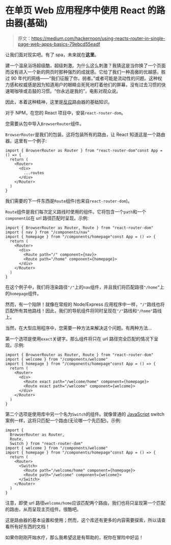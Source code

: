 # 在单页 Web 应用程序中使用 React 的路由器(基础)

> 原文：<https://medium.com/hackernoon/using-reacts-router-in-single-page-web-apps-basics-79ebcd55eadf>

让我们面对现实吧。有了 spa，未来就在**这里**。

建一个温泉浴场超级酷，超级刺激。为什么这么刺激？我猜这是当你换了一个页面而没有进入一个新的网页时那种强烈的成就感。它给了我们一种高傲的优越感，胜过 90 年代的网络——“我们征服了你，弱者。”或者可能是流动性的问题。这种权力感和权威感是因为知道用户的眼睛会死死地盯着他们的屏幕，没有过去习惯的快速喝咖啡或击鼓的习惯。“你永远是我的”，电影对观众说。

因此，本着这种精神，这里是[反应](https://hackernoon.com/tagged/react)路由器的基础知识。

对于 NPM，在您的 React 项目中，安装`react-router-dom`。

您需要从包中导入`BrowserRouter`组件。

`BrowserRouter`是我们的包装。这将包装所有的路由，让 React 知道这是一个路由器。这里有一个例子:

```
import { BrowserRouter as Router } from "react-router-dom"const App = () => {
  return (
    <Router>
      <div>      
        ...routes
      </div>
    </Router>
  )
}
```

我们需要的下一件东西是`Route`组件(也来自`react-router-dom`)。

`Route`组件是我们每次定义路线时使用的组件。它将包含一个`path`和一个`component`以在 url 路径匹配时呈现。示例:

```
import { BrowserRouter as Router, Route } from "react-router-dom"
import { nav } from "/components/nav"
import { homepage } from "/components/homepage"const App = () => {
  return (
    <Router>
      <div>      
        <Route path="/" component={nav}>
        <Route path="/home" component={homepage}>
      </div>     
    </Router>
  )
}
```

在这个例子中，我们将渲染路径`"/"`上的`nav`组件，并且我们将匹配路径`"/home”`上的`homepage`组件。

然而，有一个陷阱！就像在常规的 Node/Express 应用程序中一样，`"/"`路线也将匹配所有其他路线！因此，我们的导航组件将同时呈现在`"/"`路线和`"/home"`路线上。

当然，在大型应用程序中，您需要一种方法来解决这个问题。有两种方法…

第一个选项是使用`exact`关键字。那么组件将只在 url 路径完全匹配的情况下呈现。示例:

```
import { BrowserRouter as Router, Route } from "react-router-dom"
import { welcome } from "/components/welcome"
import { homepage } from "/components/homepage"const App = () => {
  return (
    <Router>
      <div>     
        <Route exact path="/welcome/home" component={homepage}>      
        <Route exact path="/welcome" component={welcome}>
      </div>    
    </Router>
  )
}
```

第二个选项是使用库中另一个名为`Switch`的组件。就像普通的 [JavaScript](https://hackernoon.com/tagged/javascript) switch 案例一样，这将只匹配一个路由(无论哪一个先匹配)。示例:

```
import { 
  BrowserRouter as Router, 
  Route, 
  Switch } from "react-router-dom"
import { welcome } from "/components/welcome"
import { homepage } from "/components/homepage"const App = () => {
  return (
    <Router>
      <Switch>
        <Route path="/welcome/home" component={homepage}>
        <Route path="/welcome" component={welcome}>
      </Switch>
    </Router>
  )
}
```

注意，即使 url 路径`welcome/home`应该匹配两个路由，我们也将只呈现第一个匹配的路由，从而呈现主页组件。很酷吧。

这是路由器的基本设置和使用；然而，这个库还有更多的内容需要探索，所以请查看所有好东西的文档！

如果你刚刚开始水疗，那么我希望这是有帮助的，祝你在冒险中好运！